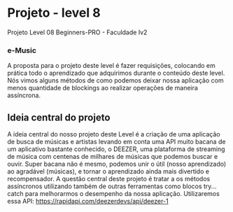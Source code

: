 

# Projeto - level 8

Projeto Level 08 Beginners-PRO - Faculdade Iv2

### e-Music

A proposta para o projeto deste level é fazer requisições, colocando em prática todo o aprendizado que adquirimos durante o conteúdo deste level.
Nós vimos alguns métodos de como podemos deixar nossa aplicação com menos quantidade de blockings ao realizar operações
de maneira assíncrona.

## Ideia central do projeto


A ideia central do nosso projeto deste Level é a criação de uma aplicação de busca de músicas e artistas levando em conta uma
API muito bacana de um aplicativo bastante conhecido, o DEEZER, uma plataforma de streaming de música com centenas de
milhares de músicas que podemos buscar e ouvir. Super bacana não é mesmo, podemos unir o útil (nosso aprendizado) ao
agradável (músicas), e tornar o aprendizado ainda mais divertido e recompensador.
A questão central deste projeto é tratar a os métodos assíncronos utilizando também de outras ferramentas como blocos try...
catch para melhorarmos o desempenho da nossa aplicação.
 Utilizaremos essa API: https://rapidapi.com/deezerdevs/api/deezer-1
